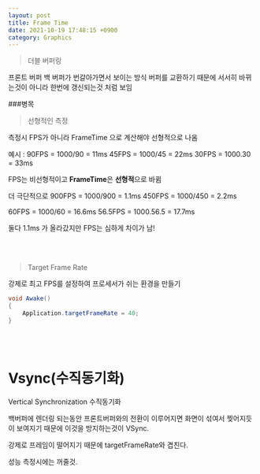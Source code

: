 ```yaml
---
layout: post
title: Frame Time
date: 2021-10-19 17:48:15 +0900
category: Graphics
---
```


> 더블 버퍼링

프론트 버퍼  백 버퍼가 번갈아가면서 보이는 방식
버퍼를 교환하기 때문에 서서히 바뀌는것이 아니라 한번에 갱신되는것 처럼 보임

###병목

> 선형적인 측정

측정시 FPS가 아니라 FrameTime 으로 계산해야 선형적으로 나옴

예시 : 
90FPS = 1000/90 = 11ms
45FPS = 1000/45 = 22ms
30FPS = 1000.30 = 33ms

FPS는 비선형적이고 **FrameTime**은 **선형적**으로 바뀜

더 극단적으로
900FPS = 1000/900 = 1.1ms
450FPS = 1000/450 = 2.2ms

60FPS = 1000/60 = 16.6ms
56.5FPS = 1000.56.5 = 17.7ms

둘다 1.1ms 가 올라갔지만 FPS는 심하게 차이가 남!

<br><br>

>Target Frame Rate

강제로 최고 FPS를 설정하여 프로세서가 쉬는 환경을 만들기

```csharp
void Awake()
{
    Application.targetFrameRate = 40;
}
```



<br><br>

# Vsync(수직동기화)

Vertical Synchronization 수직동기화

백버퍼에 렌더링 되는동안 프론트버퍼와의 전환이 이루어지면
화면이 섞여서 찢어지듯이 보여지기 때문에 이것을 방지하는것이 VSync.

강제로 프레임이 떨어지기 때문에 targetFrameRate와 겹친다.

성능 측정시에는 꺼줄것.
